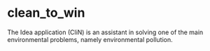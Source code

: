 # clean_to_win
The Idea application (CliN) is an assistant in solving one of the main environmental problems, namely environmental pollution.
